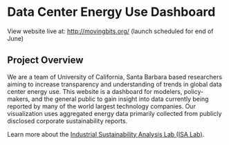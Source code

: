 # Data Center Energy Use Dashboard

View website live at: http://movingbits.org/ (launch scheduled for end of June)

## Project Overview

We are a team of University of California, Santa Barbara based researchers aiming to increase transparency and understanding of trends in global data center energy use. This website is a dashboard for modelers, policy-makers, and the general public to gain insight into data currently being reported by many of the world largest technology companies. Our visualization uses aggregated energy data primarily collected from publicly disclosed corporate sustainability reports.

Learn more about the [Industrial Sustainability Analysis Lab (ISA Lab)](https://bren.ucsb.edu/people/eric-masanet).
